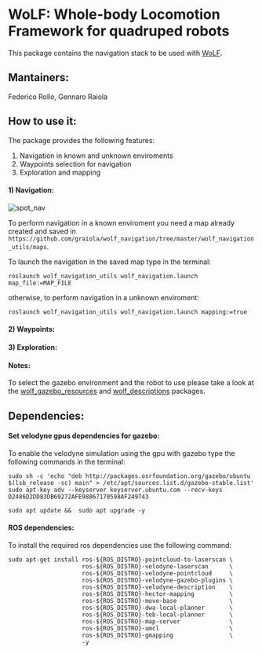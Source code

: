 # WoLF: Whole-body Locomotion Framework for quadruped robots

This package contains the navigation stack to be used with [WoLF](https://github.com/graiola/wolf-setup).

## Mantainers:

Federico Rollo, Gennaro Raiola

## How to use it:
The package provides the following features:
1) Navigation in known and unknown enviroments
2) Waypoints selection for navigation
3) Exploration and mapping

#### 1) Navigation:

![spot_nav](https://user-images.githubusercontent.com/76060218/153372357-cba270e2-ee80-4032-a45b-91c43fe6bcfb.png)

To perform navigation in a known enviroment you need a map already created and saved in `https://github.com/graiola/wolf_navigation/tree/master/wolf_navigation_utils/maps`.

To launch the navigation in the saved map type in the terminal:

```
roslaunch wolf_navigation_utils wolf_navigation.launch map_file:=MAP_FILE
```

otherwise, to perform navigation in a unknown enviroment: 

```
roslaunch wolf_navigation_utils wolf_navigation.launch mapping:=true
```

#### 2) Waypoints:


#### 3) Exploration:


#### Notes:

To select the gazebo environment and the robot to use please take a look at the [wolf_gazebo_resources](https://github.com/graiola/wolf_gazebo_resources) and
[wolf_descriptions](https://github.com/graiola/wolf_descriptions) packages.

## Dependencies:

#### Set velodyne gpus dependencies for gazebo:

To enable the velodyne simulation using the gpu with gazebo type the following commands in the terminal: 
 ```
 sudo sh -c 'echo "deb http://packages.osrfoundation.org/gazebo/ubuntu $(lsb_release -sc) main" > /etc/apt/sources.list.d/gazebo-stable.list'
 sudo apt-key adv --keyserver keyserver.ubuntu.com --recv-keys D2486D2DD83DB69272AFE98867170598AF249743
 ```
 ```
 sudo apt update &&  sudo apt upgrade -y
 ```

#### ROS dependencies:

To install the required ros dependencies use the following command:

```
sudo apt-get install ros-${ROS_DISTRO}-pointcloud-to-laserscan \
                     ros-${ROS_DISTRO}-velodyne-laserscan      \
                     ros-${ROS_DISTRO}-velodyne-pointcloud     \
                     ros-${ROS_DISTRO}-velodyne-gazebo-plugins \
                     ros-${ROS_DISTRO}-velodyne-description    \
                     ros-${ROS_DISTRO}-hector-mapping          \
                     ros-${ROS_DISTRO}-move-base               \
                     ros-${ROS_DISTRO}-dwa-local-planner       \
                     ros-${ROS_DISTRO}-teb-local-planner       \
                     ros-${ROS_DISTRO}-map-server              \
                     ros-${ROS_DISTRO}-amcl                    \
                     ros-${ROS_DISTRO}-gmapping                \
                     -y
```
